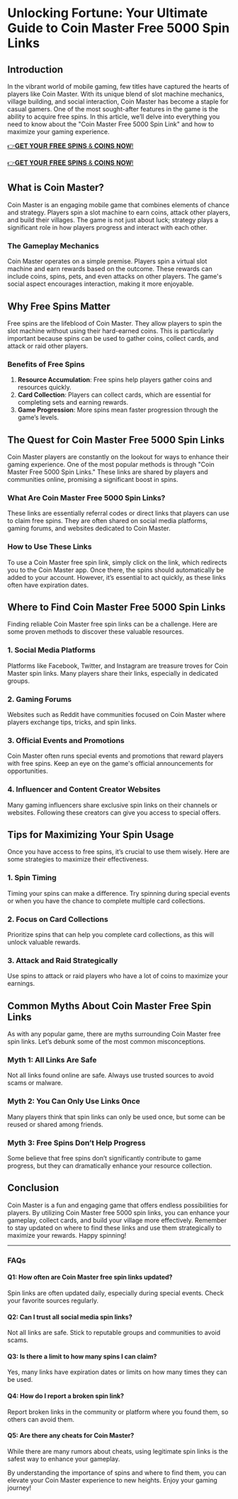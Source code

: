 # Unlocking Fortune: Your Ultimate Guide to Coin Master Free 5000 Spin Links

## Introduction
In the vibrant world of mobile gaming, few titles have captured the hearts of players like Coin Master. With its unique blend of slot machine mechanics, village building, and social interaction, Coin Master has become a staple for casual gamers. One of the most sought-after features in the game is the ability to acquire free spins. In this article, we’ll delve into everything you need to know about the "Coin Master Free 5000 Spin Link" and how to maximize your gaming experience.

[👉𝐆𝐄𝐓 𝐘𝐎𝐔𝐑 𝐅𝐑𝐄𝐄 𝐒𝐏𝐈𝐍𝐒 & 𝐂𝐎𝐈𝐍𝐒 𝐍𝐎𝐖!](http://todaylink.site/Coinspins/)

[👉𝐆𝐄𝐓 𝐘𝐎𝐔𝐑 𝐅𝐑𝐄𝐄 𝐒𝐏𝐈𝐍𝐒 & 𝐂𝐎𝐈𝐍𝐒 𝐍𝐎𝐖!](http://todaylink.site/Coinspins/)

## What is Coin Master?
Coin Master is an engaging mobile game that combines elements of chance and strategy. Players spin a slot machine to earn coins, attack other players, and build their villages. The game is not just about luck; strategy plays a significant role in how players progress and interact with each other.

### The Gameplay Mechanics
Coin Master operates on a simple premise. Players spin a virtual slot machine and earn rewards based on the outcome. These rewards can include coins, spins, pets, and even attacks on other players. The game's social aspect encourages interaction, making it more enjoyable.

## Why Free Spins Matter
Free spins are the lifeblood of Coin Master. They allow players to spin the slot machine without using their hard-earned coins. This is particularly important because spins can be used to gather coins, collect cards, and attack or raid other players. 

### Benefits of Free Spins
1. **Resource Accumulation**: Free spins help players gather coins and resources quickly.
2. **Card Collection**: Players can collect cards, which are essential for completing sets and earning rewards.
3. **Game Progression**: More spins mean faster progression through the game’s levels.

## The Quest for Coin Master Free 5000 Spin Links
Coin Master players are constantly on the lookout for ways to enhance their gaming experience. One of the most popular methods is through "Coin Master Free 5000 Spin Links." These links are shared by players and communities online, promising a significant boost in spins.

### What Are Coin Master Free 5000 Spin Links?
These links are essentially referral codes or direct links that players can use to claim free spins. They are often shared on social media platforms, gaming forums, and websites dedicated to Coin Master. 

### How to Use These Links
To use a Coin Master free spin link, simply click on the link, which redirects you to the Coin Master app. Once there, the spins should automatically be added to your account. However, it’s essential to act quickly, as these links often have expiration dates.

## Where to Find Coin Master Free 5000 Spin Links
Finding reliable Coin Master free spin links can be a challenge. Here are some proven methods to discover these valuable resources.

### 1. Social Media Platforms
Platforms like Facebook, Twitter, and Instagram are treasure troves for Coin Master spin links. Many players share their links, especially in dedicated groups.

### 2. Gaming Forums
Websites such as Reddit have communities focused on Coin Master where players exchange tips, tricks, and spin links.

### 3. Official Events and Promotions
Coin Master often runs special events and promotions that reward players with free spins. Keep an eye on the game's official announcements for opportunities.

### 4. Influencer and Content Creator Websites
Many gaming influencers share exclusive spin links on their channels or websites. Following these creators can give you access to special offers.

## Tips for Maximizing Your Spin Usage
Once you have access to free spins, it’s crucial to use them wisely. Here are some strategies to maximize their effectiveness.

### 1. Spin Timing
Timing your spins can make a difference. Try spinning during special events or when you have the chance to complete multiple card collections.

### 2. Focus on Card Collections
Prioritize spins that can help you complete card collections, as this will unlock valuable rewards.

### 3. Attack and Raid Strategically
Use spins to attack or raid players who have a lot of coins to maximize your earnings.

## Common Myths About Coin Master Free Spin Links
As with any popular game, there are myths surrounding Coin Master free spin links. Let’s debunk some of the most common misconceptions.

### Myth 1: All Links Are Safe
Not all links found online are safe. Always use trusted sources to avoid scams or malware.

### Myth 2: You Can Only Use Links Once
Many players think that spin links can only be used once, but some can be reused or shared among friends.

### Myth 3: Free Spins Don’t Help Progress
Some believe that free spins don’t significantly contribute to game progress, but they can dramatically enhance your resource collection.

## Conclusion
Coin Master is a fun and engaging game that offers endless possibilities for players. By utilizing Coin Master free 5000 spin links, you can enhance your gameplay, collect cards, and build your village more effectively. Remember to stay updated on where to find these links and use them strategically to maximize your rewards. Happy spinning!

---

### FAQs

#### Q1: How often are Coin Master free spin links updated?
Spin links are often updated daily, especially during special events. Check your favorite sources regularly.

#### Q2: Can I trust all social media spin links?
Not all links are safe. Stick to reputable groups and communities to avoid scams.

#### Q3: Is there a limit to how many spins I can claim?
Yes, many links have expiration dates or limits on how many times they can be used.

#### Q4: How do I report a broken spin link?
Report broken links in the community or platform where you found them, so others can avoid them.

#### Q5: Are there any cheats for Coin Master?
While there are many rumors about cheats, using legitimate spin links is the safest way to enhance your gameplay.

By understanding the importance of spins and where to find them, you can elevate your Coin Master experience to new heights. Enjoy your gaming journey!
